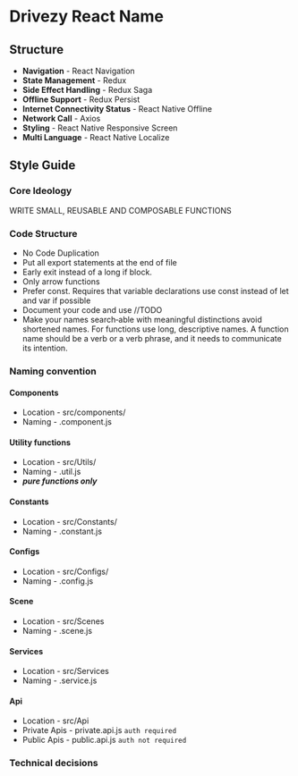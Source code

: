 # Drivezy React Name

## Structure
* **Navigation** - React Navigation
* **State Management** - Redux
* **Side Effect Handling** - Redux Saga
* **Offline Support** - Redux Persist
* **Internet Connectivity Status** - React Native Offline
* **Network Call** - Axios
* **Styling** - React Native Responsive Screen
* **Multi Language** - React Native Localize


## Style Guide

### Core Ideology
WRITE SMALL, REUSABLE AND COMPOSABLE FUNCTIONS

### Code Structure
* No Code Duplication
* Put all export statements at the end of file
* Early exit instead of a long if block.
* Only arrow functions
* Prefer const. Requires that variable declarations use const instead of let and var if possible
* Document your code and use //TODO
* Make your names search‑able with meaningful distinctions avoid shortened names. For functions use long, descriptive names. A function name should be a verb or a verb phrase, and it needs to communicate its intention.

### Naming convention
#### Components
* Location - src/components/
* Naming - <ComponentName>.component.js

#### Utility functions 
* Location - src/Utils/
* Naming - <UtilityName>.util.js
* ***pure functions only***

#### Constants
* Location - src/Constants/
* Naming - <ConstantName>.constant.js

#### Configs
* Location - src/Configs/
* Naming - <ConfigName>.config.js

#### Scene
* Location - src/Scenes
* Naming - <SceneName>.scene.js

#### Services
* Location - src/Services
* Naming - <ServiceName>.service.js

#### Api
* Location - src/Api
* Private Apis - private.api.js `auth required`
* Public Apis - public.api.js `auth not required`

### Technical decisions